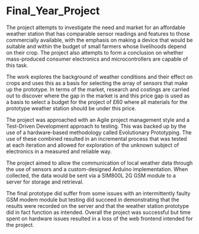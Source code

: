 # Final_Year_Project

The project attempts to investigate the need and market for an affordable weather station that has comparable sensor readings and features to those commercially available, with the emphasis on making a device that would be suitable and within the budget of small farmers whose livelihoods depend on their crop. The project also attempts to form a conclusion on whether mass-produced consumer electronics and microcontrollers are capable of this task.

The work explores the background of weather conditions and their effect on crops and uses this as a basis for selecting the array of sensors that make up the prototype.
In terms of the market, research and costings are carried out to discover where the gap in the market is and this price gap is used as a basis to select a budget for the project of £60 where all materials for the prototype weather station should be under this price.

The project was approached with an Agile project management style and a Test-Driven Development approach to testing. This was backed up by the use of a hardware-based methodology called Evolutionary Prototyping. The use of these combined resulted in an incremental process that was tested at each iteration and allowed for exploration of the unknown subject of electronics in a measured and reliable way.

The project aimed to allow the communication of local weather data through the use of sensors and a custom-designed Arduino implementation. When collected, the data would be sent via a SIM800L 2G GSM module to a server for storage and retrieval.

The final prototype did suffer from some issues with an intermittently faulty GSM modem module but testing did succeed in demonstrating that the results were recorded on the server and that the weather station prototype did in fact function as intended. Overall the project was successful but time spent on hardware issues resulted in a loss of the web frontend intended for the project.

